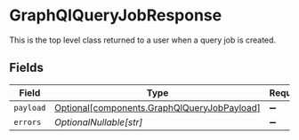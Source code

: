 # GraphQlQueryJobResponse

This is the top level class returned to a user when a query job is created.


## Fields

| Field                                                                                            | Type                                                                                             | Required                                                                                         | Description                                                                                      |
| ------------------------------------------------------------------------------------------------ | ------------------------------------------------------------------------------------------------ | ------------------------------------------------------------------------------------------------ | ------------------------------------------------------------------------------------------------ |
| `payload`                                                                                        | [Optional[components.GraphQlQueryJobPayload]](../../models/components/graphqlqueryjobpayload.md) | :heavy_minus_sign:                                                                               | N/A                                                                                              |
| `errors`                                                                                         | *OptionalNullable[str]*                                                                          | :heavy_minus_sign:                                                                               | N/A                                                                                              |